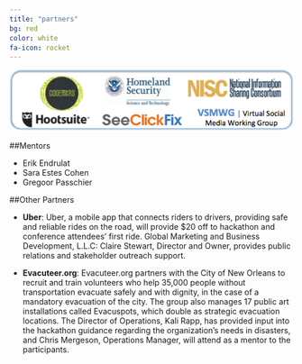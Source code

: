 ```yaml
---
title: "partners"
bg: red
color: white
fa-icon: rocket
---
```

<div>

  <img class="row full column"  src="/img/disasterTech_sponsors.png" alt="sponsors" title="sponsors" />

</div>

##Mentors
- Erik Endrulat [<i class="fa fa-github"></i>](https://github.com/eendrulat) [<i class="fa fa-twitter"></i>](https://twitter.com/eendrulat) [<i class="fa fa-envelope-square"></i>](mailto::eendrulat@ghinternational.com)
- Sara Estes Cohen [<i class="fa fa-twitter"></i>](https://twitter.com/saraestescohen) [<i class="fa fa-envelope-square"></i>](mailto::scohen@ghinternational.com)
- Gregoor Passchier [<i class="fa fa-twitter"></i>](https://twitter.com/_NISC) [<i class="fa fa-envelope-square"></i>](mailto::apasschier@ghinternational.com)

##Other Partners
- **Uber**: Uber, a mobile app that connects riders to drivers, providing safe and reliable rides on the road, will provide $20 off to hackathon and conference attendees’ first ride. Global Marketing and Business Development, L.L.C: Claire Stewart, Director and Owner, provides public relations and stakeholder outreach support.

- **Evacuteer.org**: Evacuteer.org partners with the City of New Orleans to recruit and train volunteers who help 35,000 people without transportation evacuate safely and with dignity, in the case of a mandatory evacuation of the city. The group also manages 17 public art installations called Evacuspots, which double as strategic evacuation locations. The Director of Operations, Kali Rapp, has provided input into the hackathon guidance regarding the organization’s needs in disasters, and Chris Mergeson, Operations Manager, will attend as a mentor to the participants.

